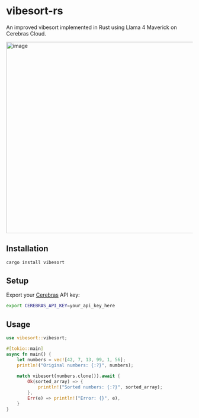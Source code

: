 # vibesort-rs
An improved vibesort implemented in Rust using Llama 4 Maverick on Cerebras Cloud.

<img width="925" height="517" alt="image" src="https://github.com/user-attachments/assets/40fec91e-868e-469a-b271-d9764dda750e" />

## Installation

```bash
cargo install vibesort
```

## Setup

Export your [Cerebras](https://cloud.cerebras.ai/) API key:

```bash
export CEREBRAS_API_KEY=your_api_key_here
```

## Usage

```rust
use vibesort::vibesort;

#[tokio::main]
async fn main() {
    let numbers = vec![42, 7, 13, 99, 1, 56];
    println!("Original numbers: {:?}", numbers);
    
    match vibesort(numbers.clone()).await {
        Ok(sorted_array) => {
            println!("Sorted numbers: {:?}", sorted_array);
        },
        Err(e) => println!("Error: {}", e),
    }
}
```
